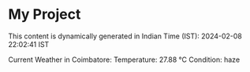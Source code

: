 # My Project

This content is dynamically generated in Indian Time (IST): 2024-02-08 22:02:41 IST


Current Weather in Coimbatore:
Temperature: 27.88 °C
Condition: haze
